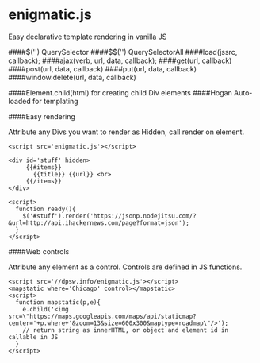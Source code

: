 enigmatic.js
============

Easy declarative template rendering in vanilla JS    

####$('')  QuerySelector
####$$('')  QuerySelectorAll
####load(jssrc, callback);
####ajax(verb, url, data, callback);
####get(url, callback)
####post(url, data, callback)
####put(url, data, callback)
####window.delete(url, data, callback)

####Element.child(html)  for creating child Div elements
####Hogan  Auto-loaded for templating

####Easy rendering

Attribute any Divs you want to render as Hidden, call render on element.    

````
<script src='enigmatic.js'></script>

<div id='stuff' hidden>
  	 {{#items}} 
  	   {{title}} {{url}} <br>
  	 {{/items}}
</div>

<script>
  function ready(){
    $('#stuff').render('https://jsonp.nodejitsu.com/?&url=http://api.ihackernews.com/page?format=json');
  }
</script>
````

####Web controls

Attribute any element as a control.  Controls are defined in JS functions.
````
<script src='//dpsw.info/enigmatic.js'></script>
<mapstatic where='Chicago' control></mapstatic>
<script>
  function mapstatic(p,e){
    e.child('<img src=\"https://maps.googleapis.com/maps/api/staticmap?center='+p.where+'&zoom=13&size=600x300&maptype=roadmap\"/>');
    // return string as innerHTML, or object and element id in callable in JS
  }
</script>
````
